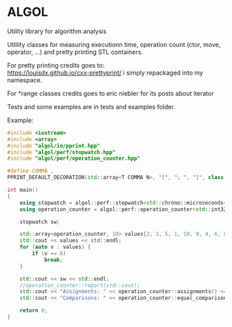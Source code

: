 # ALGOL
Utility library for algorithm analysis

Utlility classes for measuring executionn time, operation count (ctor, move, operator, ...) and pretty printing STL containers.  

For pretty printing credits goes to:  
https://louisdx.github.io/cxx-prettyprint/ i simply repackaged into my namespace. 

For *range classes credits goes to eric niebler for its posts about iterator

Tests and some examples are in tests and examples folder.  

Example:  

```cpp
#include <iostream>
#include <array>
#include "algol/io/pprint.hpp"
#include "algol/perf/stopwatch.hpp"
#include "algol/perf/operation_counter.hpp"

#define COMMA ,
PPRINT_DEFAULT_DECORATION(std::array<T COMMA N>, "[", "; ", "]", class T, std::size_t N)

int main()
{
    using stopwatch = algol::perf::stopwatch<std::chrono::microseconds>;
    using operation_counter = algol::perf::operation_counter<std::int32_t, std::uint64_t>;

    stopwatch sw;

    std::array<operation_counter, 10> values{2, 3, 5, 1, 10, 9, 4, 6, 8, 7};
    std::cout << values << std::endl;
    for (auto v : values) {
        if (v == 6)
            break;
    }

    std::cout << sw << std::endl;
    //operation_counter::report(std::cout);
    std::cout << "Assignments: " << operation_counter::assignments() << '\n';
    std::cout << "Comparisons: " << operation_counter::equal_comparisons() << std::endl;

    return 0;
}
```

